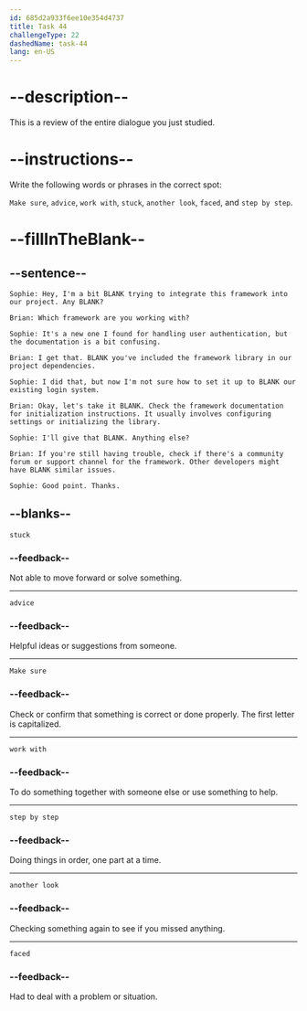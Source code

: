 ```yaml
---
id: 685d2a933f6ee10e354d4737
title: Task 44
challengeType: 22
dashedName: task-44
lang: en-US
---
```


<!--REVIEW -->

# --description--

This is a review of the entire dialogue you just studied.

# --instructions--

Write the following words or phrases in the correct spot:

`Make sure`, `advice`, `work with`, `stuck`, `another look`, `faced`, and `step by step`.

# --fillInTheBlank--

## --sentence--

`Sophie: Hey, I'm a bit BLANK trying to integrate this framework into our project. Any BLANK?`

`Brian: Which framework are you working with?`

`Sophie: It's a new one I found for handling user authentication, but the documentation is a bit confusing.`

`Brian: I get that. BLANK you've included the framework library in our project dependencies.`

`Sophie: I did that, but now I'm not sure how to set it up to BLANK our existing login system.`

`Brian: Okay, let's take it BLANK. Check the framework documentation for initialization instructions. It usually involves configuring settings or initializing the library.`

`Sophie: I'll give that BLANK. Anything else?`

`Brian: If you're still having trouble, check if there's a community forum or support channel for the framework. Other developers might have BLANK similar issues.`

`Sophie: Good point. Thanks.`

## --blanks--

`stuck`

### --feedback--

Not able to move forward or solve something.

---

`advice`

### --feedback--

Helpful ideas or suggestions from someone.

---

`Make sure`

### --feedback--

Check or confirm that something is correct or done properly. The first letter is capitalized.

---

`work with`

### --feedback--

To do something together with someone else or use something to help.

---

`step by step`

### --feedback--

Doing things in order, one part at a time.

---

`another look`

### --feedback--

Checking something again to see if you missed anything.

---

`faced`

### --feedback--

Had to deal with a problem or situation.
